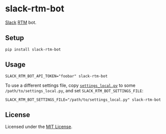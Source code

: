 # slack-rtm-bot

[Slack](https://slack.com/) [RTM](https://api.slack.com/rtm) bot.

## Setup

    pip install slack-rtm-bot

## Usage

    SLACK_RTM_BOT_API_TOKEN="foobar" slack-rtm-bot

To use a different settings file, copy
[`settings_local.py`](slack_rtm_bot/settings_local.py) to some
`/path/to/settings_local.py`, and set `SLACK_RTM_BOT_SETTINGS_FILE`:

    SLACK_RTM_BOT_SETTINGS_FILE="/path/to/settings_local.py" slack-rtm-bot

## License

Licensed under the [MIT License](http://www.opensource.org/licenses/MIT).

